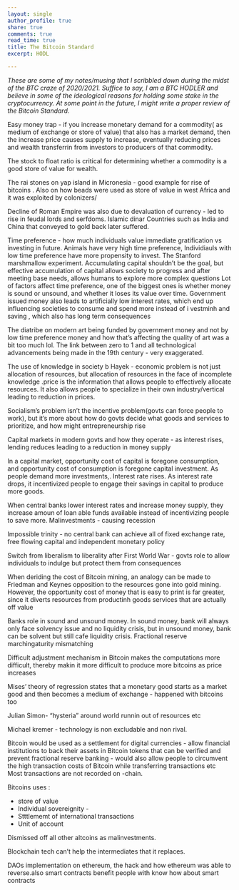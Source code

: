```yaml
---
layout: single
author_profile: true
share: true
comments: true
read_time: true
title: The Bitcoin Standard
excerpt: HODL

---
```


*These are some of my notes/musing that I scribbled down during the midst of the BTC craze of 2020/2021. Suffice to say, I am a BTC HODLER and believe in some of the ideological reasons for holding some stake in the cryptocurrency. At some point in the future, I might write a proper review of the Bitcoin Standard.*

Easy money trap - if you increase monetary demand for a commodity( as medium of exchange or store of value) that also has a market demand, then the increase price causes supply to increase, eventually reducing prices and wealth transferrin from investors to producers of that commodity.

The stock to float ratio is critical for determining whether a commodity is a good store of value for wealth.

The rai stones on yap island in Micronesia - good example for rise of bitcoins .
Also on how beads were used as store of value in west Africa and it was exploited by colonizers/

Decline of Roman Empire was also due to devaluation of currency - led to rise in feudal lords and serfdoms.
Islamic dinar
Countries such as India and China that conveyed to gold back later suffered.


Time preference - how much individuals value immediate gratification vs investing in future. Animals have very high time preference, Individiauls with low time preference have more propensity to invest.
The Stanford marshmallow experiment.
Accumulating capital shouldn’t be the goal, but effective accumulation of capital allows society to progress and after meeting base needs, allows humans to explore more complex questions
Lot of factors affect time preference, one of the biggest ones is whether money is sound or unsound, and whether it loses its value over time. Government issued money also leads to artificially low interest rates, which end up influencing societies to consume and spend more instead of i vestminh and saving , which also has long term consequences

The diatribe on modern art being funded by government money and not by low time preference money and how that’s affecting the quality of art was a bit too much lol.  The link between zero to 1 and all technological advancements being made in the 19th century - very exaggerated.

The use of knowledge in society b Hayek - economic problem is not just allocation of resources, but allocation of resources in the face of incomplete knowledge .price is the information that allows people to effectively allocate resources. It also allows people to specialize in their own industry/vertical leading to reduction in prices.

Socialism’s problem isn’t the incentive problem(govts can force people to work), but it’s more about how do govts decide what goods and services to prioritize, and how might entrepreneurship rise

Capital markets in modern govts and how they operate - as interest rises, lending reduces leading to a reduction in money supply


In a capital market, opportunity cost of capital is foregone consumption, and opportunity cost of consumption is foregone capital investment. As people demand more investments,. Interest rate rises. As interest rate drops, it incentivized people to engage their savings in capital to produce more goods.

When central banks lower interest rates and increase money supply, they increase amoun of loan able funds available instead of incentivizing people to save more.
Malinvestments - causing recession

Impossible trinity - no central bank can achieve all of fixed exchange rate, free flowing capital and independent monetary policy


Switch from liberalism to liberality after First World War - govts role to allow individuals to indulge but protect them from consequences

When deriding the cost of Bitcoin mining, an analogy can be made to Friedman and Keynes opposition to the resources gone into gold mining. However, the opportunity cost of money that is easy to print is far greater, since it diverts resources from productinh goods services that are actually off value

Banks role in sound and unsound money. In sound money, bank will always only face solvency issue and no liquidity crisis, but in unsound money, bank can be solvent but still cafe liquidity crisis.
Fractional reserve marchingaturity mismatching

Difficult adjustment mechanism in Bitcoin makes the computations more difficult, thereby makin it more difficult to produce more bitcoins as price increases

Mises’ theory of regression states that a monetary good starts as a market good and then becomes a medium of exchange - happened with bitcoins too

Julian Simon- “hysteria” around world runnin out of resources etc

Michael kremer - technology is non excludable and non rival.

Bitcoin would be used as a settlement for digital currencies - allow financial institutions to back their assets in Bitcoin tokens that can be verified and prevent fractional reserve banking - would also allow people to circumvent the high transaction costs of Bitcoin while transferring transactions etc
Most transactions are not recorded on -chain.

Bitcoins uses :
* store of value
* Individual sovereignity -
* Stttlememt of international transactions
* Unit of account

Dismissed off all other altcoins as malinvestments.

Blockchain tech can’t help the intermediates that it replaces.

DAOs implementation on ethereum, the hack and how ethereum was able to reverse.also smart contracts benefit people with know how about smart contracts
